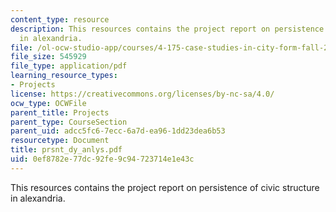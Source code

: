 ```yaml
---
content_type: resource
description: This resources contains the project report on persistence of civic structure
  in alexandria.
file: /ol-ocw-studio-app/courses/4-175-case-studies-in-city-form-fall-2005/0ef8782e77dc92fe9c94723714e1e43c_prsnt_dy_anlys.pdf
file_size: 545929
file_type: application/pdf
learning_resource_types:
- Projects
license: https://creativecommons.org/licenses/by-nc-sa/4.0/
ocw_type: OCWFile
parent_title: Projects
parent_type: CourseSection
parent_uid: adcc5fc6-7ecc-6a7d-ea96-1dd23dea6b53
resourcetype: Document
title: prsnt_dy_anlys.pdf
uid: 0ef8782e-77dc-92fe-9c94-723714e1e43c
---
```

This resources contains the project report on persistence of civic structure in alexandria.